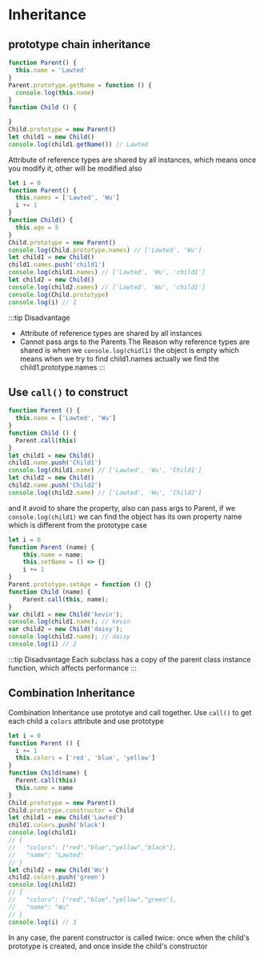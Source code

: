 # Inheritance

## prototype chain inheritance
```js
function Parent() {
  this.name = 'Lawted'
}
Parent.prototype.getName = function () {
  console.log(this.name)
}
function Child () {

}
Child.prototype = new Parent()
let child1 = new Child()
console.log(child1.getName()) // Lawted
```
Attribute of reference types are shared by all instances, which means once you modify it, other will be modified also

```js
let i = 0
function Parent() {
  this.names = ['Lawted', 'Wu']
  i += 1
}
function Child() {
  this.age = 5
}
Child.prototype = new Parent()
console.log(Child.prototype.names) // ['Lawted', 'Wu']
let child1 = new Child()
child1.names.push('child1')
console.log(child1.names) // ['Lawted', 'Wu', 'child1']
let child2 = new Child()
console.log(child2.names) // ['Lawted', 'Wu', 'child1']
console.log(Child.prototype)
console.log(i) // 1
```
:::tip Disadvantage
* Attribute of reference types are shared by all instances
* Cannot pass args to the Parents
The Reason why reference types are shared is when we `console.log(chidl1)` the object is empty which means when we try to find child1.names actually we find the child1.prototype.names
:::

## Use `call()` to construct
```js
function Parent () {
  this.name = ['Lawted', 'Wu']
}
function Child () {
  Parent.call(this)
}
let child1 = new Child()
child1.name.push('Child1')
console.log(child1.name) // ['Lawted', 'Wu', 'Child1']
let child2 = new Child()
child2.name.push('Child2')
console.log(child2.name) // ['Lawted', 'Wu', 'Child2']
```
and it avoid to share the property, also can pass args to Parent, if we `console.log(child1)` we can find the object has its own property name which is different from the prototype case

```js
let i = 0
function Parent (name) {
    this.name = name;
    this.setName = () => {}
    i += 1
}
Parent.prototype.setAge = function () {}
function Child (name) {
    Parent.call(this, name);
}
var child1 = new Child('kevin');
console.log(child1.name); // kevin
var child2 = new Child('daisy');
console.log(child2.name); // daisy
console.log(i) // 2
```
:::tip Disadvantage
Each subclass has a copy of the parent class instance function, which affects performance
:::
## Combination Inheritance
Combination Inheritance use prototye and call together. Use `call()` to get each child a `colors` attribute and use prototype
```js
let i = 0
function Parent () {
  i += 1
  this.colors = ['red', 'blue', 'yellow']
}
function Child(name) {
  Parent.call(this)
  this.name = name
}
Child.prototype = new Parent()
Child.prototype.constructor = Child
let child1 = new Child('Lawted')
child1.colors.push('black')
console.log(child1)
// {
//   "colors": ["red","blue","yellow","black"],
//   "name": "Lawted"
// }
let child2 = new Child('Wu')
child2.colors.push('green')
console.log(child2)
// {
//   "colors": ["red","blue","yellow","green"],
//   "name": "Wu"
// }
console.log(i) // 3
```
In any case, the parent constructor is called twice: once when the child's prototype is created, and once inside the child's constructor